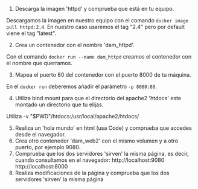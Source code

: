 1. Descarga la imagen 'httpd' y comprueba que está en tu equipo.

Descargamos la imagen en nuestro equipo con el comando `docker image pull httpd:2.4`. En nuestro caso usaremos el tag "2.4" pero por default viene el tag "latest".

2. Crea un contenedor con el nombre 'dam_httpd'.

Con el comando `docker run --name dam_httpd` creamos el contenedor con el nombre que querramos.

3. Mapea el puerto 80 del contenedor con el puerto 8000 de tu máquina.

En el `docker run` deberemos añadir el parámetro `-p 8080:80`.

4. Utiliza bind mount para que el directorio del apache2 'htdocs' este montado un directorio que tu elijas.

 Utiliza -v "$PWD"/htdocs:/usr/local/apache2/htdocs/

5. Realiza un 'hola mundo' en html (usa Code) y comprueba que accedes desde el navegador.
6. Crea otro contenedor 'dam_web2' con el mismo volumen y a otro puerto, por ejemplo 9080.
7. Comprueba que los dos servidores 'sirven' la misma página, es decir, cuando consultamos en el navegador:
        http://localhost:9080 
        http://localhost:8000
8. Realiza modificaciones de la página y comprueba que los dos servidores 'sirven' la misma página
